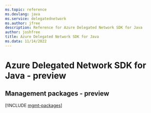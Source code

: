```yaml
---
ms.topic: reference
ms.devlang: java
ms.service: delegatednetwork
ms.author: jfree
description: Reference for Azure Delegated Network SDK for Java
author: joshfree
title: Azure Delegated Network SDK for Java
ms.data: 11/14/2022
---
```

# Azure Delegated Network SDK for Java - preview

## Management packages - preview
[!INCLUDE [mgmt-packages](delegated-network-mgmt-index.md)]